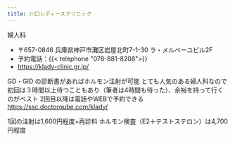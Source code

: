 ```yaml
---
title: 川口レディースクリニック
---
```


婦人科

- 〒657-0846 兵庫県神戸市灘区岩屋北町7-1-30 ラ・メルベーユビル2F
- 予約電話：{{< telephone "078-881-8208">}}
- <https://klady-clinic.gr.jp/>

GD・GID の診断書があればホルモン注射が可能
とても人気のある婦人科なので初回は３時間以上待つこともあり（筆者は4時間も待った）、余裕を持って行くのがベスト
2回目以降は電話やWEBで予約できる <https://ssc.doctorqube.com/klady/>

1回の注射は1,600円程度+再診料
ホルモン検査（E2＋テストステロン）は4,700円程度
